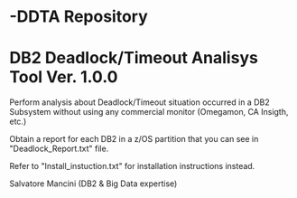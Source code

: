 # -DDTA Repository
# DB2 Deadlock/Timeout Analisys Tool Ver. 1.0.0

Perform analysis about Deadlock/Timeout situation occurred in a DB2 Subsystem without using any commercial monitor (Omegamon, CA Insigth, etc.)

Obtain a report for each DB2 in a z/OS partition that you can see in "Deadlock_Report.txt" file.
                                                                                                                             
Refer to "Install_instuction.txt" for installation instructions instead.

Salvatore Mancini (DB2 & Big Data expertise)
